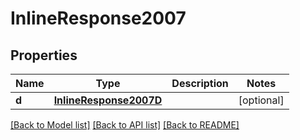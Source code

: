 # InlineResponse2007

## Properties
Name | Type | Description | Notes
------------ | ------------- | ------------- | -------------
**d** | [**InlineResponse2007D**](InlineResponse2007D.md) |  | [optional] 

[[Back to Model list]](../README.md#documentation-for-models) [[Back to API list]](../README.md#documentation-for-api-endpoints) [[Back to README]](../README.md)



